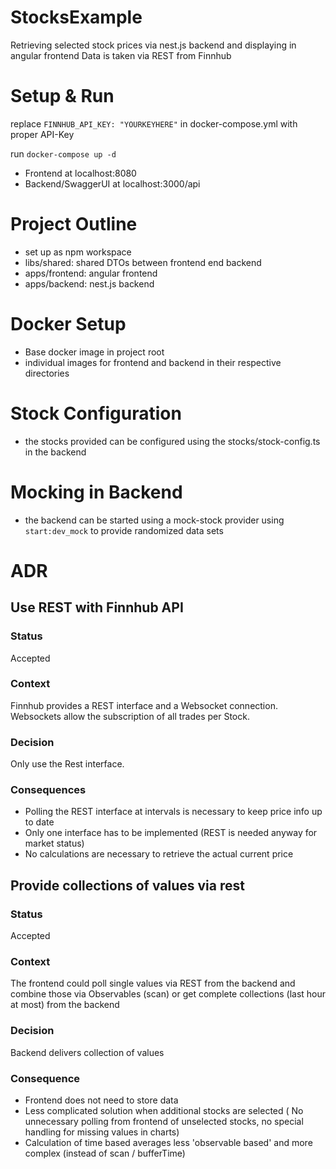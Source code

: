 # StocksExample

Retrieving selected stock prices via nest.js backend and displaying in angular frontend
Data is taken via REST from Finnhub

# Setup & Run
replace `FINNHUB_API_KEY: "YOURKEYHERE"` in docker-compose.yml with proper API-Key

run `docker-compose up -d`

- Frontend at localhost:8080
- Backend/SwaggerUI at localhost:3000/api

# Project Outline
- set up as npm workspace
- libs/shared: shared DTOs between frontend end backend
- apps/frontend: angular frontend
- apps/backend: nest.js backend

# Docker Setup
- Base docker image in project root
- individual images for frontend and backend in their respective directories

# Stock Configuration
- the stocks provided can be configured using the stocks/stock-config.ts in the backend

# Mocking in Backend
- the backend can be started using a mock-stock provider using `start:dev_mock` to provide randomized data sets


# ADR

## Use REST with Finnhub API

### Status
Accepted

### Context
Finnhub provides a REST interface and a Websocket connection. 
Websockets allow the subscription of all trades per Stock.

### Decision
Only use the Rest interface.

### Consequences
- Polling the REST interface at intervals is necessary to keep price info up to date
- Only one interface has to be implemented (REST is needed anyway for market status)
- No calculations are necessary to retrieve the actual current price

## Provide collections of values via rest

### Status
Accepted

### Context
The frontend could poll single values via REST from the backend and combine those 
via Observables (scan) or get complete collections (last hour at most) from the backend

### Decision
Backend delivers collection of values

### Consequence
- Frontend does not need to store data 
- Less complicated solution when additional stocks are selected
( No unnecessary polling from frontend of unselected stocks, no special handling for missing values in charts)
- Calculation of time based averages less 'observable based' and more complex (instead of scan / bufferTime) 
